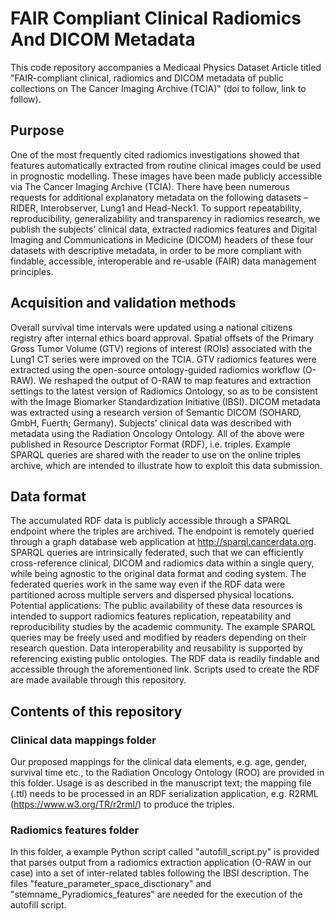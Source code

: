 # FAIR Compliant Clinical Radiomics And DICOM Metadata

This code repository accompanies a Medicaal Physics Dataset Article titled
"FAIR-compliant clinical, radiomics and DICOM metadata of public collections
on The Cancer Imaging Archive (TCIA)" (doi to follow, link to follow).

## Purpose
One of the most frequently cited radiomics investigations showed that
features automatically extracted from routine clinical images could be used in
prognostic modelling. These images have been made publicly accessible via The
Cancer Imaging Archive (TCIA). There have been numerous requests for additional
explanatory metadata on the following datasets – RIDER, Interobserver, Lung1
and Head-Neck1. To support repeatability, reproducibility, generalizability and
transparency in radiomics research, we publish the subjects’ clinical data,
extracted radiomics features and Digital Imaging and Communications in Medicine
(DICOM) headers of these four datasets with descriptive metadata, in order to
be more compliant with findable, accessible, interoperable and re-usable (FAIR)
data management principles.


## Acquisition and validation methods
Overall survival time intervals were updated using a national citizens registry
after internal ethics board approval. Spatial offsets of the Primary Gross Tumor
Volume (GTV) regions of interest (ROIs) associated with the Lung1 CT series were
improved on the TCIA. GTV radiomics features were extracted using the open-source
ontology-guided radiomics workflow (O-RAW). We reshaped the output of O-RAW to
map features and extraction settings to the latest version of Radiomics Ontology,
so as to be consistent with the Image Biomarker Standardization Initiative (IBSI).
DICOM metadata was extracted using a research version of Semantic DICOM
(SOHARD, GmbH, Fuerth; Germany). Subjects’ clinical data was described with
metadata using the Radiation Oncology Ontology. All of the above were published
in Resource Descriptor Format (RDF), i.e. triples. Example SPARQL queries are
shared with the reader to use on the online triples archive, which are intended
to illustrate how to exploit this data submission.

## Data format
The accumulated RDF data is publicly accessible through a SPARQL endpoint where
the triples are archived. The endpoint is remotely queried through a graph
database web application at http://sparql.cancerdata.org. SPARQL queries are
intrinsically federated, such that we can efficiently cross-reference clinical,
DICOM and radiomics data within a single query, while being agnostic to the
original data format and coding system. The federated queries work in the same
way even if the RDF data were partitioned across multiple servers and dispersed
physical locations. Potential applications: The public availability of these
data resources is intended to support radiomics features replication,
repeatability and reproducibility studies by the academic community. The
example SPARQL queries may be freely used and modified by readers depending
on their research question. Data interoperability and reusability is supported
by referencing existing public ontologies. The RDF data is readily findable and
accessible through the aforementioned link. Scripts used to create the RDF are
made available through this repository.

## Contents of this repository

### Clinical data mappings folder
Our proposed mappings for the clinical data elements, e.g. age, gender, survival
time etc., to the Radiation Oncology Ontology (ROO) are provided in this folder.
Usage is as described in the manuscript text; the mapping file (.ttl) needs to be
processed in an RDF serialization application, e.g. R2RML (https://www.w3.org/TR/r2rml/)
to produce the triples.

### Radiomics features folder
In this folder, a example Python script called "autofill_script.py" is provided that
parses output from a radiomics extraction application (O-RAW in our case) into a set
of inter-related tables following the IBSI description. The files
"feature_parameter_space_disctionary" and "stemname_Pyradiomics_features" are
needed for the execution of the autofill script.


